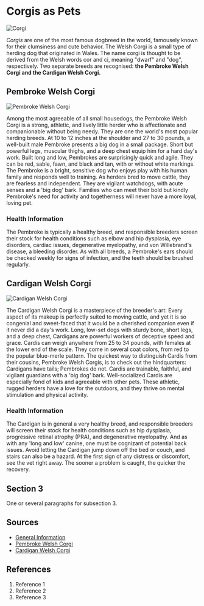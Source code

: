 # Corgis as Pets
![Corgi](https://image.petmd.com/files/inline-images/corgi-dog.jpg?VersionId=.7EViu0bVKO1uj6qiJmnvkKDCL1XU48h)

*Corgis* are one of the most famous dogbreed in the world, famousely known for their clumsiness and cute behavior.  The Welsh Corgi is a small type of herding dog that originated in Wales. The name corgi is thought to be derived from the Welsh words cor and ci, meaning "dwarf" and "dog", respectively. Two separate breeds are recognised: **the Pembroke Welsh Corgi and the Cardigan Welsh Corgi.**


## Pembroke Welsh Corgi
![Pembroke Welsh Corgi](https://barkalot.com/cdn/shop/articles/Welchcorgipembroke.jpg?v=1655987048)

Among the most agreeable of all small housedogs, the Pembroke Welsh Corgi is a strong, athletic, and lively little herder who is affectionate and companionable without being needy. They are one the world's most popular herding breeds. At 10 to 12 inches at the shoulder and 27 to 30 pounds, a well-built male Pembroke presents a big dog in a small package. Short but powerful legs, muscular thighs, and a deep chest equip him for a hard day's work. Built long and low, Pembrokes are surprisingly quick and agile. They can be red, sable, fawn, and black and tan, with or without white markings. The Pembroke is a bright, sensitive dog who enjoys play with his human family and responds well to training. As herders bred to move cattle, they are fearless and independent. They are vigilant watchdogs, with acute senses and a 'big dog' bark. Families who can meet their bold but kindly Pembroke's need for activity and togetherness will never have a more loyal, loving pet.

### Health Information

The Pembroke is typically a healthy breed, and responsible breeders screen their stock for health conditions such as elbow and hip dysplasia, eye disorders, cardiac issues, degenerative myelopathy, and von Willebrand's disease, a bleeding disorder. As with all breeds, a Pembroke's ears should be checked weekly for signs of infection, and the teeth should be brushed regularly.

## Cardigan Welsh Corgi
![Cardigan Welsh Corgi](https://www.omlet.us/images/cache/1024/682/Dog-Cardigan_Welsh_Corgi-A_wonderful_brown_and_white_Cardigan_Welsh_Corgi_playing_outside.jpg)

The Cardigan Welsh Corgi is a masterpiece of the breeder's art: Every aspect of its makeup is perfectly suited to moving cattle, and yet it is so congenial and sweet-faced that it would be a cherished companion even if it never did a day's work. Long, low-set dogs with sturdy bone, short legs, and a deep chest, Cardigans are powerful workers of deceptive speed and grace. Cardis can weigh anywhere from 25 to 34 pounds, with females at the lower end of the scale. They come in several coat colors, from red to the popular blue-merle pattern. The quickest way to distinguish Cardis from their cousins, Pembroke Welsh Corgis, is to check out the hindquarters: Cardigans have tails; Pembrokes do not. Cardis are trainable, faithful, and vigilant guardians with a 'big dog' bark. Well-socialized Cardis are especially fond of kids and agreeable with other pets. These athletic, rugged herders have a love for the outdoors, and they thrive on mental stimulation and physical activity.

### Health Information

The Cardigan is in general a very healthy breed, and responsible breeders  will screen their stock for health conditions such as hip dysplasia, progressive retinal atrophy (PRA), and degenerative myelopathy. And as with any 'long and low' canine, one must be cognizant of potential back issues. Avoid letting the Cardigan jump down off the bed or couch, and stairs can also be a hazard. At the first sign of any distress or discomfort, see the vet right away. The sooner a problem is caught, the quicker the recovery.

## Section 3
One or several paragraphs for subsection 3.

## Sources
- [General Information](https://en.wikipedia.org/wiki/Welsh_Corgi)
- [Pembroke Welsh Corgi](https://www.akc.org/dog-breeds/pembroke-welsh-corgi/)
- [Cardigan Welsh Corgi](https://www.akc.org/dog-breeds/cardigan-welsh-corgi/)

## References
1. Reference 1
2. Reference 2
3. Reference 3
